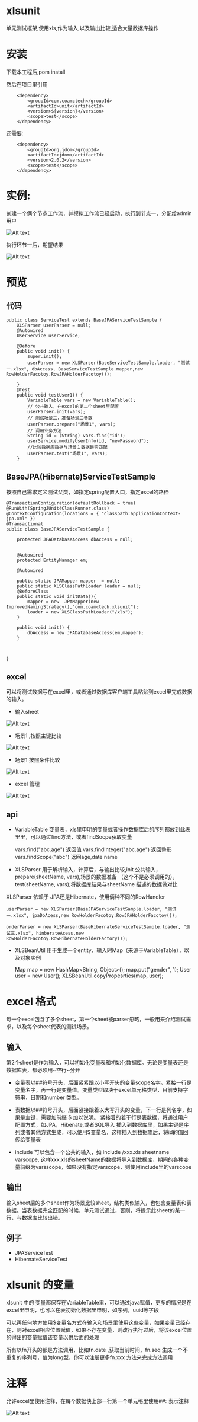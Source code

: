 # xlsunit

单元测试框架,使用xls,作为输入,以及输出比较,适合大量数据库操作


# 安装

下载本工程后,pom install

然后在项目里引用

		<dependency>
			<groupId>com.coamctech</groupId>
			<artifactId>unit</artifactId>
			<version>${version}</version>
			<scope>test</scope>
		</dependency>

还需要:

		<dependency>
		    <groupId>org.jdom</groupId>
		    <artifactId>jdom</artifactId>
		    <version>2.0.2</version>
		    <scope>test</scope>
		</dependency>
		
# 实例:

创建一个俩个节点工作流，并模拟工作流已经启动，执行到节点一，分配给admin用户

![Alt text](doc/wokflow.png)


执行环节一后，期望结果

![Alt text](doc/workflowcase.png) 

# 预览

## 代码
 
	public class ServiceTest extends BaseJPAServiceTestSample {
		XLSParser userParser = null;
		@Autowired
		UserService userService;
	
		@Before
		public void init() {
			super.init();
			userParser = new XLSParser(BaseServiceTestSample.loader, "测试一.xlsx", dbAccess, BaseServiceTestSample.mapper,new RowHolderFacotoy.RowJPAHolderFacotoy());
		
		}
		@Test
		public void testUser1() {
			VariableTable vars = new VariableTable();
			// 公共输入，在excel的第二个sheet里配置
			userParser.init(vars);
			// 测试场景二，准备场景二参数
			userParser.prepare("场景1", vars);
			// 调用业务方法
			String id = (String) vars.find("id");
			userService.modifyUserInfo(id, "newPassword");
			//比较数据库数据与场景１数据是否匹配
			userParser.test("场景1", vars);
		}
		
## BaseJPA(Hibernate)ServiceTestSample

按照自己需求定义测试父类，如指定spring配置入口，指定excel的路径

	@TransactionConfiguration(defaultRollback = true)
	@RunWith(SpringJUnit4ClassRunner.class)
	@ContextConfiguration(locations = { "classpath:applicationContext-jpa.xml" })
	@Transactional
	public class BaseJPAServiceTestSample {
		
		protected JPADatabaseAccess dbAccess = null;
		
		
		@Autowired
		protected EntityManager em;
		
		@Autowired
		
		public static JPAMapper mapper  = null;
		public static XLSClassPathLoader loader = null;
		@BeforeClass
		public static void initData(){
			mapper = new  JPAMapper(new ImprovedNamingStrategy(),"com.coamctech.xlsunit");
			loader = new XLSClassPathLoader("/xls");
		}
	
		public void init() {
			dbAccess = new JPADatabaseAccess(em,mapper);
		}
		
		
	
	}

## excel

可以将测试数据写在excel里，或者通过数据库客户端工具粘贴到excel里完成数据的输入。

* 输入sheet


	
![Alt text](doc/input.png)

* 场景1	,按照主键比较

		

![Alt text](doc/case1.png)


* 场景1	按照条件比较 

![Alt text](doc/case2.png)

* excel 管理

![Alt text](doc/excel.png)


## api

* VariableTable 变量表，xls里申明的变量或者操作数据库后的序列都放到此表里里，可以通过find方法，或者findSocpe获取变量
    
	vars.find("abc.age") 返回值
	vars.findInteger("abc.age") 返回整形
	vars.findScope("abc") 返回age,date name

* XLSParser 用于解析输入，计算后，与输出比较,init 公共输入，prepare(sheetName, vars),场景的数据准备 （这个不是必须调用的）， test(sheetName, vars);将数据库结果与sheetName 描述的数据做对比

XLSParser 依赖于 JPA还是Hibernate，使用俩种不同的RowHandler

	userParser = new XLSParser(BaseJPAServiceTestSample.loader, "测试一.xlsx", jpaDbAcess,new RowHolderFacotoy.RowJPAHolderFacotoy());
	
	orderParser = new XLSParser(BaseHibernateServiceTestSample.loader, "测试三.xlsx", hinberateAcess,new RowHolderFacotoy.RowHibernateHolderFactory());
	

* XLSBeanUtil 用于生成一个entity，输入时Map（来源于VariableTable），以及对象实例

	Map map = new HashMap<String, Object>();
	map.put("gender", 1);
	User user = new User();
	XLSBeanUtil.copyPropesrties(map, user);

# excel 格式

每一个excel包含了多个sheet，第一个sheet被parser忽略，一般用来介绍测试需求，以及每个sheet代表的测试场景。

## 输入

 第2个sheet是作为输入，可以初始化变量表和初始化数据库。无论是变量表还是数据库表，都必须用~空行~分开

* 变量表以##符号开头，后面紧紧跟以小写开头的变量scope名字。紧接一行是变量名字，再一行是变量值。变量类型取决于excel单元格类型，目前支持字符串，日期和number 类型。 

* 表数据以##符号开头，后面紧接跟着以大写开头的变量，下一行是列名字，如果是主键，需要加前缀 $ 加以说明。 紧接着的若干行是表数据，将通过用户配置方式，如JPA，Hibenate,或者SQL导入 插入到数据库里，如果主键是序列或者其他方式生成，可以使用$变量名，这样插入到数据库后，将id的值回传给变量表

* include 可以包含一个公共的输入，如 include /xxx.xls sheetname varscope, 这样xxx.xls的sheetName的数据将导入到数据库，期间的各种变量前缀为varsscope，如果没有指定varscope，则使用include里的varscope



## 输出

  输入sheet后的多个sheet作为场景比较sheet，结构类似输入，也包含变量表和表数据。当表数据完全匹配的时候，单元测试通过，否则，将提示此sheet的某一行，与数据库比较出错。
  
##  例子

* JPAServiceTest
* HibernateServiceTest


# xlsunit 的变量

xlsunit 中的 变量都保存在VariableTable里，可以通过java赋值，更多的情况是在excel里申明，也可以在表初始化数据里申明，如序列，uuid等字段

可以再任何地方使用$变量名方式在输入和场景里使用这些变量，如果变量已经存在，则对excel相应位置赋值，如果不存在变量，则改行执行过后，将该excel位置的得出的变量赋值该变量以供后面的处理

所有以fn开头的都是方法调用，比如fn.date ,获取当前时间，fn.seq 生成一个不重复的序列号，值为long型，你可以注册更多fn.xxx 方法来完成方法调用


# 注释

允许excel里使用注释，在每个数据快上部一行第一个单元格里使用##: 表示注释

![Alt text](doc/comment.png)






	
	